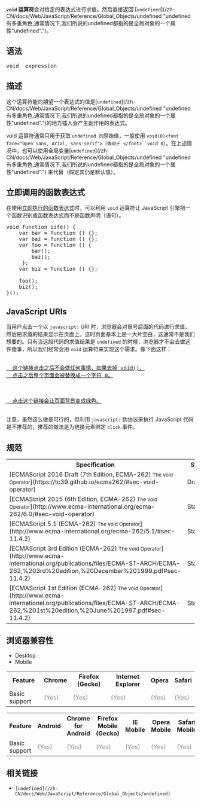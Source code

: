 **`void` 运算符**会对给定的表达式进行求值，然后直接返回 [`undefined`](/zh-CN/docs/Web/JavaScript/Reference/Global_Objects/undefined "undefined有多重角色,通常情况下,我们所说的undefined都指的是全局对象的一个属性"undefined".")。

## 语法

<pre class="syntaxbox">void _expression_</pre>

## 描述

这个运算符能向期望一个表达式的值是[`undefined`](/zh-CN/docs/Web/JavaScript/Reference/Global_Objects/undefined "undefined有多重角色,通常情况下,我们所说的undefined都指的是全局对象的一个属性"undefined".")的地方插入会产生副作用的表达式。

void 运算符通常只用于获取 `undefined 的`原始值，一般使用 `void(0)<font face="Open Sans, Arial, sans-serif">（等同于 </font>``void 0`）。在上述情况中，也可以使用全局变量[`undefined`](/zh-CN/docs/Web/JavaScript/Reference/Global_Objects/undefined "undefined有多重角色,通常情况下,我们所说的undefined都指的是全局对象的一个属性"undefined".") 来代替（假定其仍是默认值）。

## 立即调用的函数表达式

在使用[立即执行的函数表达式](/zh-CN/docs/Glossary/IIFE)时，可以利用 `void` 运算符让 JavaScript 引擎把一个函数识别成函数表达式而不是函数声明（语句）。

<pre class="brush: js">void function iife() {
    var bar = function () {};
    var baz = function () {};
    var foo = function () {
        bar();
        baz();
     };
    var biz = function () {};

    foo();
    biz();
}();
</pre>

## JavaScript URIs

当用户点击一个以 `javascript:` URI 时，浏览器会对冒号后面的代码进行求值，然后把求值的结果显示在页面上，这时页面基本上是一大片空白，这通常不是我们想要的。只有当这段代码的求值结果是 `undefined` 的时候，浏览器才不会去做这件傻事，所以我们经常会用 `void` 运算符来实现这个需求。像下面这样：

<pre class="brush: html"><a href="javascript:void(0);">
  这个链接点击之后不会做任何事情，如果去掉 void()，
  点击之后整个页面会被替换成一个字符 0。
</a>

<a href="javascript:void(document.body.style.backgroundColor='green');">
  点击这个链接会让页面背景变成绿色。
</a>
</pre>

注意，虽然这么做是可行的，但利用 `javascript:` 伪协议来执行 JavaScript 代码是不推荐的，推荐的做法是为链接元素绑定 `click` 事件。

## 规范

<table class="standard-table">

<tbody>

<tr>

<th scope="col">Specification</th>

<th scope="col">Status</th>

<th scope="col">Comment</th>

</tr>

<tr>

<td>[ECMAScript 2016 Draft (7th Edition, ECMA-262)  
<small lang="zh-CN">The void Operator</small>](https://tc39.github.io/ecma262/#sec-void-operator)</td>

<td><span class="spec-Draft">Draft</span></td>

<td> </td>

</tr>

<tr>

<td>[ECMAScript 2015 (6th Edition, ECMA-262)  
<small lang="zh-CN">The void Operator</small>](http://www.ecma-international.org/ecma-262/6.0/#sec-void-operator)</td>

<td><span class="spec-Standard">Standard</span></td>

<td> </td>

</tr>

<tr>

<td>[ECMAScript 5.1 (ECMA-262)  
<small lang="zh-CN">The void Operator</small>](http://www.ecma-international.org/ecma-262/5.1/#sec-11.4.2)</td>

<td><span class="spec-Standard">Standard</span></td>

<td> </td>

</tr>

<tr>

<td>[ECMAScript 3rd Edition (ECMA-262)  
<small lang="zh-CN">The void Operator</small>](http://www.ecma-international.org/publications/files/ECMA-ST-ARCH/ECMA-262,%203rd%20edition,%20December%201999.pdf#sec-11.4.2)</td>

<td><span class="spec-Standard">Standard</span></td>

<td> </td>

</tr>

<tr>

<td>[ECMAScript 1st Edition (ECMA-262)  
<small lang="zh-CN">The void Operator</small>](http://www.ecma-international.org/publications/files/ECMA-ST-ARCH/ECMA-262,%201st%20edition,%20June%201997.pdf#sec-11.4.2)</td>

<td><span class="spec-Standard">Standard</span></td>

<td>Initial definition. Implemented in JavaScript 1.1</td>

</tr>

</tbody>

</table>

## 浏览器兼容性

<div class="htab"><a name="AutoCompatibilityTable" id="AutoCompatibilityTable"></a>

*   <a>Desktop</a>
*   <a>Mobile</a>

</div>

<div id="compat-desktop">

<table class="compat-table">

<tbody>

<tr>

<th>Feature</th>

<th>Chrome</th>

<th>Firefox (Gecko)</th>

<th>Internet Explorer</th>

<th>Opera</th>

<th>Safari</th>

</tr>

<tr>

<td>Basic support</td>

<td><span title="Please update this with the earliest version of support." style="color: #888;">(Yes)</span></td>

<td><span title="Please update this with the earliest version of support." style="color: #888;">(Yes)</span></td>

<td><span title="Please update this with the earliest version of support." style="color: #888;">(Yes)</span></td>

<td><span title="Please update this with the earliest version of support." style="color: #888;">(Yes)</span></td>

<td><span title="Please update this with the earliest version of support." style="color: #888;">(Yes)</span></td>

</tr>

</tbody>

</table>

</div>

<div id="compat-mobile">

<table class="compat-table">

<tbody>

<tr>

<th>Feature</th>

<th>Android</th>

<th>Chrome for Android</th>

<th>Firefox Mobile (Gecko)</th>

<th>IE Mobile</th>

<th>Opera Mobile</th>

<th>Safari Mobile</th>

</tr>

<tr>

<td>Basic support</td>

<td><span title="Please update this with the earliest version of support." style="color: #888;">(Yes)</span></td>

<td><span title="Please update this with the earliest version of support." style="color: #888;">(Yes)</span></td>

<td><span title="Please update this with the earliest version of support." style="color: #888;">(Yes)</span></td>

<td><span title="Please update this with the earliest version of support." style="color: #888;">(Yes)</span></td>

<td><span title="Please update this with the earliest version of support." style="color: #888;">(Yes)</span></td>

<td><span title="Please update this with the earliest version of support." style="color: #888;">(Yes)</span></td>

</tr>

</tbody>

</table>

</div>

## 相关链接

*   `[undefined](/zh-CN/docs/Web/JavaScript/Reference/Global_Objects/undefined)`